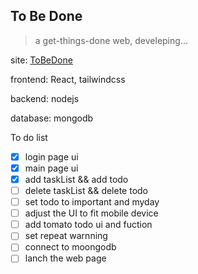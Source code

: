 ## To Be Done
> a get-things-done web, develeping...

site: [ToBeDone](https://sikex.github.io/to-be-done-web/)

frontend: React, tailwindcss

backend: nodejs

database: mongodb

To do list
- [x] login page ui
- [x] main page ui
- [x] add taskList && add todo
- [ ] delete taskList && delete todo
- [ ] set todo to important and myday
- [ ] adjust the UI to fit mobile device
- [ ] add tomato todo ui and fuction
- [ ] set repeat warnning
- [ ] connect to moongodb
- [ ] lanch the web page
